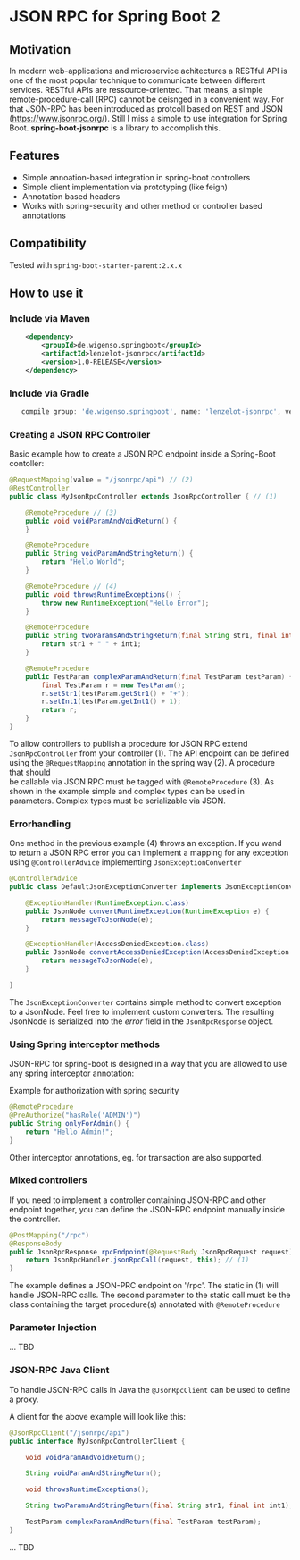 # JSON RPC for Spring Boot 2

## Motivation
In modern web-applications and microservice achitectures a RESTful API is one of the most popular technique to communicate between different services. RESTful APIs are ressource-oriented. That means, a simple remote-procedure-call (RPC) cannot be deisnged in a convenient way. For that JSON-RPC has been introduced as protcoll based on REST and JSON (https://www.jsonrpc.org/). Still I miss a simple to use integration for Spring Boot. **spring-boot-jsonrpc** is a library to accomplish this.

## Features
* Simple annoation-based integration in spring-boot controllers
* Simple client implementation via prototyping (like feign)
* Annotation based headers
* Works with spring-security and other method or controller based annotations

## Compatibility
Tested with `spring-boot-starter-parent:2.x.x`

## How to use it 

### Include via Maven
```xml
    <dependency>
        <groupId>de.wigenso.springboot</groupId>
        <artifactId>lenzelot-jsonrpc</artifactId>
        <version>1.0-RELEASE</version>
    </dependency>
```

### Include via Gradle 

```groovy
   compile group: 'de.wigenso.springboot', name: 'lenzelot-jsonrpc', version: '1.0-RELEASE'
```

### Creating a JSON RPC Controller

Basic example how to create a JSON RPC endpoint inside a Spring-Boot contoller:

```java
@RequestMapping(value = "/jsonrpc/api") // (2) 
@RestController
public class MyJsonRpcController extends JsonRpcController { // (1)

    @RemoteProcedure // (3)
    public void voidParamAndVoidReturn() {
    }

    @RemoteProcedure
    public String voidParamAndStringReturn() {
        return "Hello World";
    }

    @RemoteProcedure // (4)
    public void throwsRuntimeExceptions() {
        throw new RuntimeException("Hello Error");
    }

    @RemoteProcedure
    public String twoParamsAndStringReturn(final String str1, final int int1) {
        return str1 + " " + int1;
    }

    @RemoteProcedure
    public TestParam complexParamAndReturn(final TestParam testParam) {
        final TestParam r = new TestParam();
        r.setStr1(testParam.getStr1() + "+");
        r.setInt1(testParam.getInt1() + 1);
        return r;
    }
}
```
To allow controllers to publish a procedure for JSON RPC extend `JsonRpcController` from your controller (1). 
The API endpoint can be defined using the `@RequestMapping` annotation in the spring way (2). A procedure that should  
be callable via JSON RPC must be tagged with `@RemoteProcedure` (3). As shown in the example simple and complex types
can be used in parameters. Complex types must be serializable via JSON.     

### Errorhandling

One method in the previous example (4) throws an exception. If you wand to return a JSON RPC error you can implement 
a mapping for any exception using `@ControllerAdvice` implementing `JsonExceptionConverter`

```java
@ControllerAdvice
public class DefaultJsonExceptionConverter implements JsonExceptionConverter {

    @ExceptionHandler(RuntimeException.class)
    public JsonNode convertRuntimeException(RuntimeException e) {
        return messageToJsonNode(e); 
    }

    @ExceptionHandler(AccessDeniedException.class)
    public JsonNode convertAccessDeniedException(AccessDeniedException e) {
        return messageToJsonNode(e);
    }

}
``` 

The `JsonExceptionConverter` contains simple method to convert exception to a JsonNode. Feel free to implement custom 
converters. The resulting JsonNode is serialized into the *error* field in the `JsonRpcResponse` object.  

### Using Spring interceptor methods

JSON-RPC for spring-boot is designed in a way that you are allowed to use any spring interceptor annotation: 

Example for authorization with spring security
```java
@RemoteProcedure
@PreAuthorize("hasRole('ADMIN')")
public String onlyForAdmin() {
    return "Hello Admin!";
}
```

Other interceptor annotations, eg. for transaction are also supported.

### Mixed controllers

If you need to implement a controller containing JSON-RPC and other endpoint together, you can define the JSON-RPC endpoint
manually inside the controller.

```java
@PostMapping("/rpc")
@ResponseBody
public JsonRpcResponse rpcEndpoint(@RequestBody JsonRpcRequest request) throws Throwable {
    return JsonRpcHandler.jsonRpcCall(request, this); // (1)
}
```
The example defines a JSON-PRC endpoint on '/rpc'. The static in (1) will handle JSON-RPC calls. The second parameter 
to the static call must be the class containing the target procedure(s) annotated with `@RemoteProcedure`

### Parameter Injection 

... TBD

### JSON-RPC Java Client   

To handle JSON-RPC calls in Java the `@JsonRpcClient` can be used to define a proxy.

A client for the above example will look like this: 

```java
@JsonRpcClient("/jsonrpc/api")
public interface MyJsonRpcControllerClient {

    void voidParamAndVoidReturn();

    String voidParamAndStringReturn();

    void throwsRuntimeExceptions();

    String twoParamsAndStringReturn(final String str1, final int int1);

    TestParam complexParamAndReturn(final TestParam testParam);
}
```



... TBD


